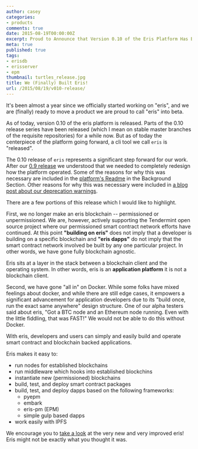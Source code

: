 ```yaml
---
author: casey
categories:
- products
comments: true
date: 2015-08-19T00:00:00Z
excerpt: Proud to Announce that Version 0.10 of the Eris Platform Has Been Released.
meta: true
published: true
tags:
- erisdb
- erisserver
- epm
thumbnail: turtles_release.jpg
title: We (Finally) Built Eris!
url: /2015/08/19/v010-release/
---
```


It's been almost a year since we officially started working on "eris", and we are (finally) ready to move a product we are proud to call "eris" into beta.

As of today, version 0.10 of the eris platform is released. Parts of the 0.10 release series have been released (which I mean on stable master branches of the requisite repositories) for a while now. But as of today the centerpiece of the platform going forward, a cli tool we call `eris` is "released".

The 0.10 release of `eris` represents a significant step forward for our work. After our [0.9 release](https://blog.erisindustries.com/products/2015/05/27/v09-release/) we understood that we needed to completely redesign how the platform operated. Some of the reasons for why this was necessary are included in the [platform's Readme](/docs/documentation/cli/) in the Background Section. Other reasons for why this was necessary were included in [a blog post about our deprecation warnings](https://blog.erisindustries.com/products/2015/08/09/deprecation-warnings/).

There are a few portions of this release which I would like to highlight.

First, we no longer make an eris blockchain -- permissioned or unpermissioned. We are, however, actively supporting the Tendermint open source project where our permissioned smart contract network efforts have continued. At this point **"building on eris"** does not imply that a developer is building on a specific blockchain and **"eris dapps"** do not imply that the smart contract network involved be built by any one particular project. In other words, we have gone fully blockchain agnostic.

Eris sits at a layer in the stack between a blockchain client and the operating system. In other words, eris is an **application platform** it is not a blockchain client.

Second, we have gone "all in" on Docker. While some folks have mixed feelings about docker, and while there are still edge cases, it empowers a significant advancement for application developers due to its "build once, run the exact same anywhere" design structure. One of our alpha testers said about eris, "Got a BTC node and an Ethereum node running. Even with the little fiddling, that was FAST!" We would not be able to do this without Docker.

With eris, developers and users can simply and easily build and operate smart contract and blockchain backed applications.

Eris makes it easy to:

* run nodes for established blockchains
* run middleware which hooks into established blockchins
* instantiate new (permissioned) blockchains
* build, test, and deploy smart contract packages
* build, test, and deploy dapps based on the following frameworks:
  * pyepm
  * embark
  * eris-pm (EPM)
  * simple gulp based dapps
* work easily with IPFS

We encourage you to [take a look](https://docs.erisindustries.com/) at the very new and very improved eris! Eris might not be exactly what you thought it was.
